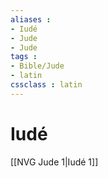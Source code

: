 ```yaml
---
aliases : 
- Iudé
- Jude
- Jude
tags : 
- Bible/Jude
- latin
cssclass : latin
---
```


# Iudé

[[NVG Jude 1|Iudé 1]]
